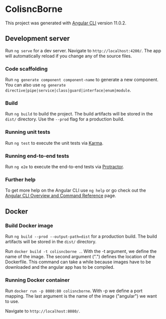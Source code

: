# ColisncBorne

This project was generated with [Angular CLI](https://github.com/angular/angular-cli) version 11.0.2.

## Development server

Run `ng serve` for a dev server. Navigate to `http://localhost:4200/`. The app will automatically reload if you change any of the source files.

### Code scaffolding

Run `ng generate component component-name` to generate a new component. You can also use `ng generate directive|pipe|service|class|guard|interface|enum|module`.

### Build

Run `ng build` to build the project. The build artifacts will be stored in the `dist/` directory. Use the `--prod` flag for a production build.

### Running unit tests

Run `ng test` to execute the unit tests via [Karma](https://karma-runner.github.io).

### Running end-to-end tests

Run `ng e2e` to execute the end-to-end tests via [Protractor](http://www.protractortest.org/).

### Further help

To get more help on the Angular CLI use `ng help` or go check out the [Angular CLI Overview and Command Reference](https://angular.io/cli) page.

## Docker

### Build Docker image

Run `ng build --prod --output-path=dist` for a production build. The build artifacts will be stored in the `dist/` directory.

Run `docker build -t colisncborne .`. With the -t argument, we define the name of the image. The second argument (".") defines the location of the Dockerfile. This command can take a while because images have to be downloaded and the angular app has to be compiled.

### Running Docker container

Run `docker run -p 8080:80 colisncborne`. With -p we define a port mapping. The last argument is the name of the image ("angular") we want to use.

Navigate to `http://localhost:8080/`.